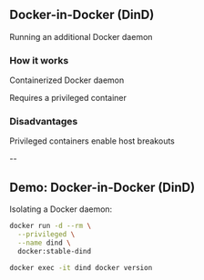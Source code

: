 ## Docker-in-Docker (DinD)

Running an additional Docker daemon

### How it works

Containerized Docker daemon

Requires a privileged container

### Disadvantages

Privileged containers enable host breakouts

--

## Demo: Docker-in-Docker (DinD)

Isolating a Docker daemon:

```bash
docker run -d --rm \
  --privileged \
  --name dind \
  docker:stable-dind

docker exec -it dind docker version
```

